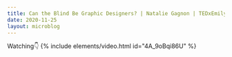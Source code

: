 ```yaml
---
title: Can the Blind Be Graphic Designers? | Natalie Gagnon | TEDxEmilyCarrU 📺
date: 2020-11-25
layout: microblog
---
```

Watching👇
{% include elements/video.html id="4A_9oBqi86U" %}